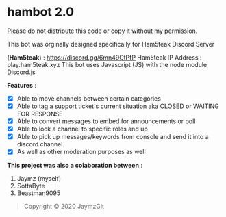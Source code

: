 # hambot 2.0
Please do not distribute this code or copy it without my permission.

This bot was orginally designed specifically for Ham5teak Discord Server 

(**Ham5teak**) : https://discord.gg/6mn49CtPfP
Ham5teak IP Address : play.ham5teak.xyz
This bot uses Javascript (JS) with the node module Discord.js

**Features** :
- [x] Able to move channels between certain categories
- [x] Able to tag a support ticket's current situation aka CLOSED or WAITING FOR RESPONSE
- [x] Able to convert messages to embed for announcements or poll
- [x] Able to lock a channel to specific roles and up
- [x] Able to pick up messages/keywords from console and send it into a discord channel.
- [x] As well as other moderation purposes as well

**This project was also a colaboration between** :
1. Jaymz (myself)
2. SottaByte
3. Beastman9095

> Copyright © 2020 JaymzGit

